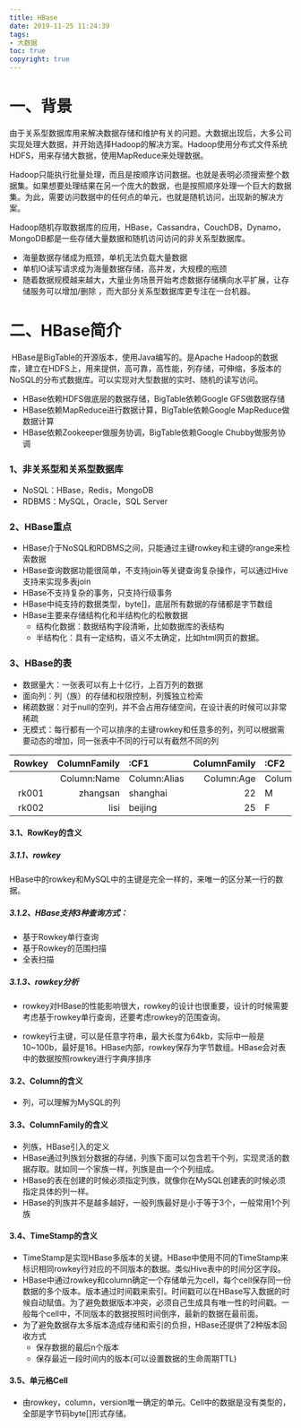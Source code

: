```yaml
---
title: HBase
date: 2019-11-25 11:24:39
tags:
- 大数据
toc: true
copyright: true
---
```


# 一、背景

​		由于关系型数据库用来解决数据存储和维护有关的问题。大数据出现后，大多公司实现处理大数据，并开始选择Hadoop的解决方案。Hadoop使用分布式文件系统HDFS，用来存储大数据，使用MapReduce来处理数据。

​		Hadoop只能执行批量处理，而且是按顺序访问数据。也就是表明必须搜索整个数据集。如果想要处理结果在另一个庞大的数据，也是按照顺序处理一个巨大的数据集。为此，需要访问数据中的任何点的单元，也就是随机访问，出现新的解决方案。

​		Hadoop随机存取数据库的应用，HBase，Cassandra，CouchDB，Dynamo，MongoDB都是一些存储大量数据和随机访问访问的非关系型数据库。

- 海量数据存储成为瓶颈，单机无法负载大量数据
- 单机IO读写请求成为海量数据存储，高并发，大规模的瓶颈
- 随着数据规模越来越大，大量业务场景开始考虑数据存储横向水平扩展，让存储服务可以增加/删除 ，而大部分关系型数据库更专注在一台机器。

# 二、HBase简介

​		HBase是BigTable的开源版本，使用Java编写的。是Apache Hadoop的数据库，建立在HDFS上，用来提供，高可靠，高性能，列存储，可伸缩，多版本的NoSQL的分布式数据库。可以实现对大型数据的实时、随机的读写访问。

- HBase依赖HDFS做底层的数据存储，BigTable依赖Google GFS做数据存储
- HBase依赖MapReduce进行数据计算，BigTable依赖Google MapReduce做数据计算
- HBase依赖Zookeeper做服务协调，BigTable依赖Google Chubby做服务协调

### 1、非关系型和关系型数据库

- NoSQL：HBase，Redis，MongoDB
- RDBMS：MySQL，Oracle，SQL Server

### 2、HBase重点

- HBase介于NoSQL和RDBMS之间，只能通过主键rowkey和主键的range来检索数据
- HBase查询数据功能很简单，不支持join等关键查询复杂操作，可以通过Hive支持来实现多表join
- HBase不支持复杂的事务，只支持行级事务
- HBase中纯支持的数据类型，byte[]，底层所有数据的存储都是字节数组
- HBase主要来存储结构化和半结构化的松散数据
  - 结构化数据：数据结构字段清晰，比如数据库的表结构
  - 半结构化：具有一定结构，语义不太确定，比如html网页的数据。

### 3、HBase的表

- 数据量大：一张表可以有上十亿行，上百万列的数据
- 面向列：列（族）的存储和权限控制，列簇独立检索
- 稀疏数据：对于null的空列，并不会占用存储空间，在设计表的时候可以非常稀疏
- 无模式：每行都有一个可以排序的主键rowkey和任意多的列，列可以根据需要动态的增加，同一张表中不同的行可以有截然不同的列

| Rowkey | ColumnFamily | :CF1         | ColumnFamily | :CF2       | TimeStamp |
| :----: | -----------: | :----------- | -----------: | :--------- | :-------: |
|        |  Column:Name | Column:Alias |   Column:Age | Column:Sex |           |
| rk001  |     zhangsan | shanghai     |           22 | M          |    T1     |
| rk002  |         lisi | beijing      |           25 | F          |    T2     |

#### 3.1、RowKey的含义

##### 3.1.1、rowkey

​		HBase中的rowkey和MySQL中的主键是完全一样的，来唯一的区分某一行的数据。

##### 3.1.2、HBase支持3种查询方式：

- 基于Rowkey单行查询
- 基于Rowkey的范围扫描
- 全表扫描

##### 3.1.3、rowkey分析

- rowkey对HBase的性能影响很大，rowkey的设计也很重要，设计的时候需要考虑基于rowkey单行查询，还要考虑rowkey的范围查询。

- rowkey行主键，可以是任意字符串，最大长度为64kb，实际中一般是10~100b，最好是16。HBase内部，rowkey保存为字节数组。HBase会对表中的数据按照rowkey进行字典序排序

#### 3.2、Column的含义

- 列，可以理解为MySQL的列

#### 3.3、ColumnFamily的含义

- 列族，HBase引入的定义
- HBase通过列族划分数据的存储，列族下面可以包含若干个列，实现灵活的数据存取。就如同一个家族一样，列族是由一个个列组成。
- HBase的表在创建的时候必须指定列族，就像你在MySQL创建表的时候必须指定具体的列一样。
- HBase的列族并不是越多越好，一般列族最好是小于等于3个，一般常用1个列族

#### 3.4、TimeStamp的含义

- TimeStamp是实现HBase多版本的关键。HBase中使用不同的TimeStamp来标识相同rowkey行对应的不同版本的数据。类似Hive表中的时间分区字段。
- HBase中通过rowkey和column确定一个存储单元为cell，每个cell保存同一份数据的多个版本。版本通过时间戳来索引。时间戳可以在HBase写入数据的时候自动赋值。为了避免数据版本冲突，必须自己生成具有唯一性的时间戳。一般每个cell中，不同版本的数据按照时间倒序，最新的数据在最前面。
- 为了避免数据存太多版本造成存储和索引的负担，HBase还提供了2种版本回收方式
  - 保存数据的最后n个版本
  - 保存最近一段时间内的版本(可以设置数据的生命周期TTL)

#### 3.5、单元格Cell

- 由rowkey，column，version唯一确定的单元。Cell中的数据是没有类型的，全部是字节码byte[]形式存储。